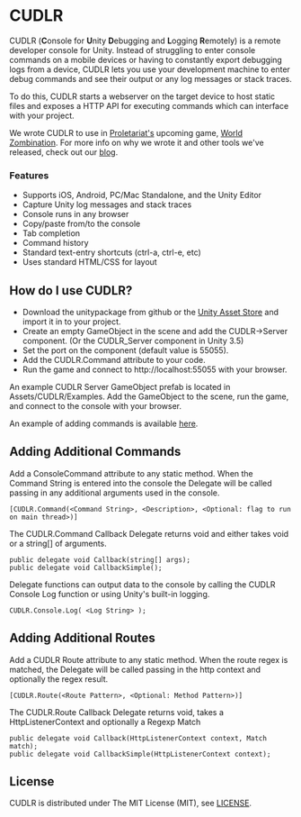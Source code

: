 CUDLR
=====

CUDLR (**C**onsole for **U**nity **D**ebugging and **L**ogging **R**emotely) is a remote developer console for Unity. Instead of struggling to enter console commands on a mobile devices or having to constantly export debugging logs from a device, CUDLR lets you use your development machine to enter debug commands and see their output or any log messages or stack traces. 

To do this, CUDLR starts a webserver on the target device to host static files and exposes a HTTP API for executing commands which can interface with your project. 

We wrote CUDLR to use in [Proletariat's](http://www.proletariat.com) upcoming game, [World Zombination](http://www.worldzombination.com). For more info on why we wrote it and other tools we've released, check out our [blog](http://blog.proletariat.com).

### Features
* Supports iOS, Android, PC/Mac Standalone, and the Unity Editor
* Capture Unity log messages and stack traces
* Console runs in any browser
* Copy/paste from/to the console
* Tab completion
* Command history
* Standard text-entry shortcuts (ctrl-a, ctrl-e, etc)
* Uses standard HTML/CSS for layout
 
How do I use CUDLR?
----
* Download the unitypackage from github or the [Unity Asset Store](https://www.assetstore.unity3d.com/#/content/XXX) and import it in to your project.
* Create an empty GameObject in the scene and add the CUDLR->Server component. (Or the CUDLR_Server component in Unity 3.5)
* Set the port on the component (default value is 55055).
* Add the CUDLR.Command attribute to your code.
* Run the game and connect to http://localhost:55055 with your browser.

An example CUDLR Server GameObject prefab is located in Assets/CUDLR/Examples. Add the GameObject to the scene,
run the game, and connect to the console with your browser.

An example of adding commands is available [here](https://github.com/proletariatgames/CUDLR/blob/master/CUDLR/Examples/GameObjectExamples.cs).

Adding Additional Commands
----

Add a ConsoleCommand attribute to any static method. When the Command String is entered into the console the
Delegate will be called passing in any additional arguments used in the console.

```
[CUDLR.Command(<Command String>, <Description>, <Optional: flag to run on main thread>)]
```

The CUDLR.Command Callback Delegate returns void and either takes void or a string[] of arguments.

```
public delegate void Callback(string[] args);
public delegate void CallbackSimple();
```


Delegate functions can output data to the console by calling the CUDLR Console Log function or using Unity's built-in logging.

```
CUDLR.Console.Log( <Log String> );
```

Adding Additional Routes
----

Add a CUDLR Route attribute to any static method. When the route regex is matched, the
Delegate will be called passing in the http context and optionally the regex result.

```
[CUDLR.Route(<Route Pattern>, <Optional: Method Pattern>)]
```

The CUDLR.Route Callback Delegate returns void, takes a HttpListenerContext and optionally a Regexp Match

```
public delegate void Callback(HttpListenerContext context, Match match);
public delegate void CallbackSimple(HttpListenerContext context);
```

License
---
CUDLR is distributed under The MIT License (MIT), see [LICENSE](https://github.com/proletariatgames/CUDLR/blob/master/LICENSE).
